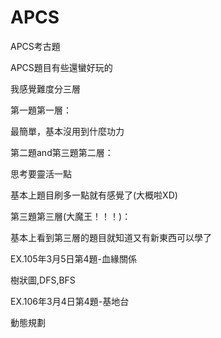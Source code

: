 # APCS
APCS考古題

APCS題目有些還蠻好玩的

我感覺難度分三層

第一題第一層：

最簡單，基本沒用到什麼功力

第二題and第三題第二層：

思考要靈活一點

基本上題目刷多一點就有感覺了(大概啦XD)

第三題第三層(大魔王！！！)：

基本上看到第三層的題目就知道又有新東西可以學了

EX.105年3月5日第4題-血緣關係


樹狀圖,DFS,BFS

EX.106年3月4日第4題-基地台

動態規劃
